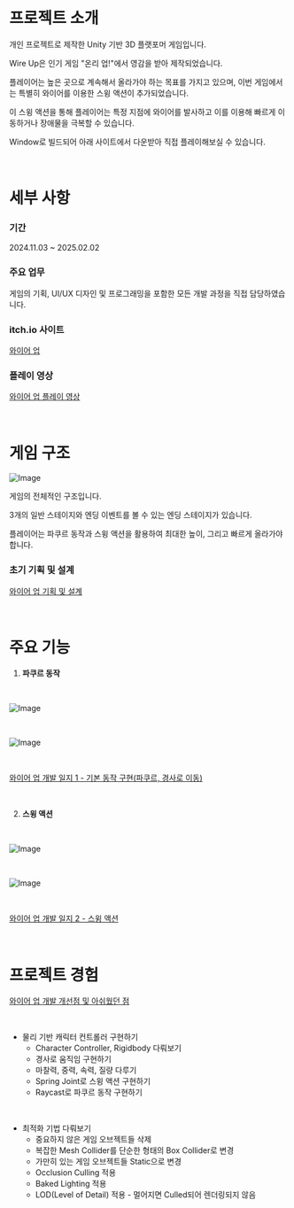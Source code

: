 # 프로젝트 소개

개인 프로젝트로 제작한 Unity 기반 3D 플랫포머 게임입니다.

Wire Up은 인기 게임 "온리 업!"에서 영감을 받아 제작되었습니다.

플레이어는 높은 곳으로 계속해서 올라가야 하는 목표를 가지고 있으며, 이번 게임에서는 특별히 와이어를 이용한 스윙 액션이 추가되었습니다. 

이 스윙 액션을 통해 플레이어는 특정 지점에 와이어를 발사하고 이를 이용해 빠르게 이동하거나 장애물을 극복할 수 있습니다.

Window로 빌드되어 아래 사이트에서 다운받아 직접 플레이해보실 수 있습니다.

</br>

# 세부 사항

### 기간

2024.11.03 ~ 2025.02.02

### 주요 업무

게임의 기획, UI/UX 디자인 및 프로그래밍을 포함한 모든 개발 과정을 직접 담당하였습니다.

### itch.io 사이트

[와이어 업](https://harrrypoter.itch.io/wire-up)

### 플레이 영상

[와이어 업 플레이 영상](https://youtu.be/SaEnooSEL6w?si=wKoJR3-56rKfwwWn)

</br>

# 게임 구조

![Image](https://github.com/user-attachments/assets/31a4e610-871a-4dbd-a6dd-7463f7647534)

게임의 전체적인 구조입니다.

3개의 일반 스테이지와 엔딩 이벤트를 볼 수 있는 엔딩 스테이지가 있습니다.

플레이어는 파쿠르 동작과 스윙 액션을 활용하여 최대한 높이, 그리고 빠르게 올라가야 합니다.

### 초기 기획 및 설계

[와이어 업 기획 및 설계](https://www.notion.so/1334e320564d80debea0c690418888fc?pvs=4)

</br>

# 주요 기능

1. **파쿠르 동작**

<br/>

![Image](https://github.com/user-attachments/assets/4d646be9-4b88-4ba5-b879-0febe3f50a00)

<br/>

![Image](https://github.com/user-attachments/assets/ff4fe55e-3524-4ae6-a3da-af1072e9cdac)

<br/>

[와이어 업 개발 일지 1 - 기본 동작 구현(파쿠르, 경사로 이동)](https://www.notion.so/1-1574e320564d803f8de3eeef35d9d668?pvs=4) 

<br/>

2. **스윙 액션**

<br/>

![Image](https://github.com/user-attachments/assets/9adcdee7-5631-4fd0-ad89-b3e8aac51a99)

<br/>

![Image](https://github.com/user-attachments/assets/b590d08c-1a3a-4a42-90b5-70b7a3e06d61)

<br/>

[와이어 업 개발 일지 2 - 스윙 액션](https://www.notion.so/2-15e4e320564d80bfbda0ec141dafe51c?pvs=4) 

<br/>

# 프로젝트 경험

[와이어 업 개발 개선점 및 아쉬웠던 점](https://www.notion.so/1864e320564d80958debe83da4937d6f?pvs=21) 

<br/>

- 물리 기반 캐릭터 컨트롤러 구현하기
    - Character Controller, Rigidbody 다뤄보기
    - 경사로 움직임 구현하기
    - 마찰력, 중력, 속력, 질량 다루기
    - Spring Joint로 스윙 액션 구현하기
    - Raycast로 파쿠르 동작 구현하기

<br/>

- 최적화 기법 다뤄보기
    - 중요하지 않은 게임 오브젝트들 삭제
    - 복잡한 Mesh Collider를 단순한 형태의 Box Collider로 변경
    - 가만히 있는 게임 오브젝트들 Static으로 변경
    - Occlusion Culling 적용
    - Baked Lighting 적용
    - LOD(Level of Detail) 적용 - 멀어지면 Culled되어 렌더링되지 않음

<br/>
